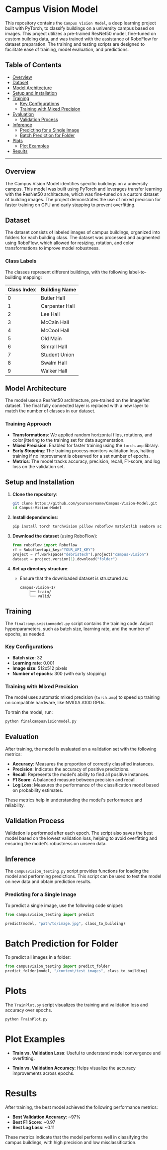 # Campus Vision Model

This repository contains the `Campus Vision Model`, a deep learning project built with PyTorch, to classify buildings on a university campus based on images. This project utilizes a pre-trained ResNet50 model, fine-tuned on custom building data, and was trained with the assistance of RoboFlow for dataset preparation. The training and testing scripts are designed to facilitate ease of training, model evaluation, and predictions.

## Table of Contents
- [Overview](#overview)
- [Dataset](#dataset)
- [Model Architecture](#model-architecture)
- [Setup and Installation](#setup-and-installation)
- [Training](#training)
  - [Key Configurations](#key-configurations)
  - [Training with Mixed Precision](#training-with-mixed-precision)
- [Evaluation](#evaluation)
  - [Validation Process](#validation-process)
- [Inference](#inference)
  - [Predicting for a Single Image](#predicting-for-a-single-image)
  - [Batch Prediction for Folder](#batch-prediction-for-folder)
- [Plots](#plots)
  - [Plot Examples](#plot-examples)
- [Results](#results)

---

## Overview
The Campus Vision Model identifies specific buildings on a university campus. This model was built using PyTorch and leverages transfer learning with the ResNet50 architecture, which was fine-tuned on a custom dataset of building images. The project demonstrates the use of mixed precision for faster training on GPU and early stopping to prevent overfitting.

## Dataset
The dataset consists of labeled images of campus buildings, organized into folders for each building class. The dataset was processed and augmented using RoboFlow, which allowed for resizing, rotation, and color transformations to improve model robustness.

### Class Labels
The classes represent different buildings, with the following label-to-building mapping:

| Class Index | Building Name      |
|-------------|---------------------|
| 0           | Butler Hall        |
| 1           | Carpenter Hall     |
| 2           | Lee Hall           |
| 3           | McCain Hall        |
| 4           | McCool Hall        |
| 5           | Old Main           |
| 6           | Simrall Hall       |
| 7           | Student Union      |
| 8           | Swalm Hall         |
| 9           | Walker Hall        |

## Model Architecture
The model uses a ResNet50 architecture, pre-trained on the ImageNet dataset. The final fully connected layer is replaced with a new layer to match the number of classes in our dataset.

### Training Approach
- **Transformations**: We applied random horizontal flips, rotations, and color jittering to the training set for data augmentation.
- **Mixed Precision**: Enabled for faster training using the `torch.amp` library.
- **Early Stopping**: The training process monitors validation loss, halting training if no improvement is observed for a set number of epochs.
- **Metrics**: The model tracks accuracy, precision, recall, F1-score, and log loss on the validation set.

## Setup and Installation

1. **Clone the repository**:
    ```bash
    git clone https://github.com/yourusername/Campus-Vision-Model.git
    cd Campus-Vision-Model
    ```

2. **Install dependencies**:
    ```bash
    pip install torch torchvision pillow roboflow matplotlib seaborn scikit-learn
    ```

3. **Download the dataset** (using RoboFlow):
    ```python
    from roboflow import Roboflow
    rf = Roboflow(api_key="YOUR_API_KEY")
    project = rf.workspace("debristech").project("campus-vision")
    dataset = project.version(1).download("folder")
    ```

4. **Set up directory structure**:
    - Ensure that the downloaded dataset is structured as:
      ```
      campus-vision-1/
          ├── train/
          └── valid/
      ```

## Training
The `finalcampusvisionmodel.py` script contains the training code. Adjust hyperparameters, such as batch size, learning rate, and the number of epochs, as needed.

### Key Configurations
- **Batch size**: 32
- **Learning rate**: 0.001
- **Image size**: 512x512 pixels
- **Number of epochs**: 300 (with early stopping)

### Training with Mixed Precision
The model uses automatic mixed precision (`torch.amp`) to speed up training on compatible hardware, like NVIDIA A100 GPUs.

To train the model, run:
```bash
python finalcampusvisionmodel.py
```
## Evaluation
After training, the model is evaluated on a validation set with the following metrics:

- **Accuracy**: Measures the proportion of correctly classified instances.
- **Precision**: Indicates the accuracy of positive predictions.
- **Recall**: Represents the model's ability to find all positive instances.
- **F1 Score**: A balanced measure between precision and recall.
- **Log Loss**: Measures the performance of the classification model based on probability estimates.

These metrics help in understanding the model's performance and reliability.

## Validation Process
Validation is performed after each epoch. The script also saves the best model based on the lowest validation loss, helping to avoid overfitting and ensuring the model's robustness on unseen data.

## Inference
The `campusvision_testing.py` script provides functions for loading the model and performing predictions. This script can be used to test the model on new data and obtain prediction results.

### Predicting for a Single Image
To predict a single image, use the following code snippet:

```python
from campusvision_testing import predict

predict(model, "path/to/image.jpg", class_to_building)
```

# Batch Prediction for Folder

To predict all images in a folder:

```python
from campusvision_testing import predict_folder
predict_folder(model, "/content/test_images", class_to_building)
```

# Plots

The `TrainPlot.py` script visualizes the training and validation loss and accuracy over epochs.

```bash
python TrainPlot.py
```

# Plot Examples

- **Train vs. Validation Loss**: Useful to understand model convergence and overfitting.

- **Train vs. Validation Accuracy**: Helps visualize the accuracy improvements across epochs.

# Results

After training, the best model achieved the following performance metrics:

- **Best Validation Accuracy**: ~97%
- **Best F1 Score**: ~0.97
- **Best Log Loss**: ~0.11

These metrics indicate that the model performs well in classifying the campus buildings, with high precision and low misclassification.
